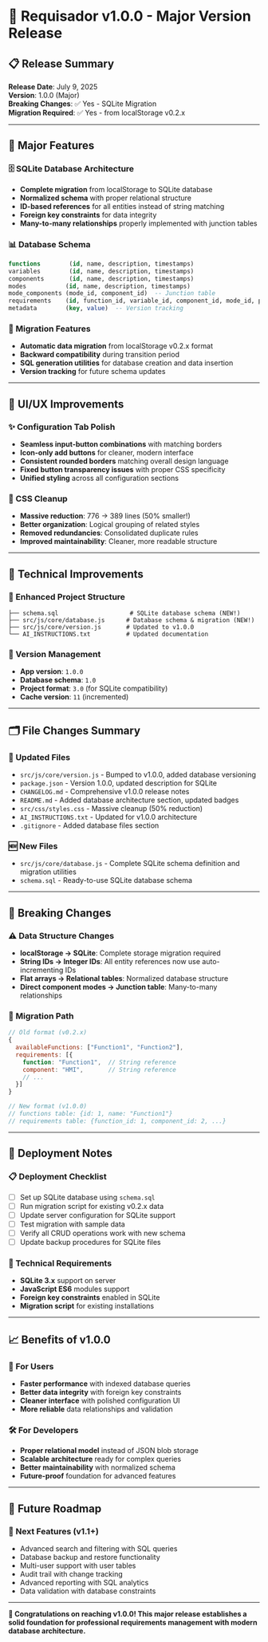 # 🚀 Requisador v1.0.0 - Major Version Release

## 📋 Release Summary

**Release Date**: July 9, 2025  
**Version**: 1.0.0 (Major)  
**Breaking Changes**: ✅ Yes - SQLite Migration  
**Migration Required**: ✅ Yes - from localStorage v0.2.x  

---

## 🎯 Major Features

### 🗄️ SQLite Database Architecture
- **Complete migration** from localStorage to SQLite database
- **Normalized schema** with proper relational structure
- **ID-based references** for all entities instead of string matching
- **Foreign key constraints** for data integrity
- **Many-to-many relationships** properly implemented with junction tables

### 📊 Database Schema
```sql
functions        (id, name, description, timestamps)
variables        (id, name, description, timestamps)  
components       (id, name, description, timestamps)
modes           (id, name, description, timestamps)
mode_components (mode_id, component_id)  -- Junction table
requirements    (id, function_id, variable_id, component_id, mode_id, parent_id, behavior, level, order_index)
metadata        (key, value)  -- Version tracking
```

### 🔄 Migration Features
- **Automatic data migration** from localStorage v0.2.x format
- **Backward compatibility** during transition period  
- **SQL generation utilities** for database creation and data insertion
- **Version tracking** for future schema updates

---

## 🎨 UI/UX Improvements

### ✨ Configuration Tab Polish
- **Seamless input-button combinations** with matching borders
- **Icon-only add buttons** for cleaner, modern interface
- **Consistent rounded borders** matching overall design language
- **Fixed button transparency issues** with proper CSS specificity
- **Unified styling** across all configuration sections

### 🧹 CSS Cleanup
- **Massive reduction**: 776 → 389 lines (50% smaller!)
- **Better organization**: Logical grouping of related styles
- **Removed redundancies**: Consolidated duplicate rules
- **Improved maintainability**: Cleaner, more readable structure

---

## 🔧 Technical Improvements

### 📁 Enhanced Project Structure
```
├── schema.sql                    # SQLite database schema (NEW!)
├── src/js/core/database.js      # Database schema & migration (NEW!)
├── src/js/core/version.js       # Updated to v1.0.0
└── AI_INSTRUCTIONS.txt          # Updated documentation
```

### 🔢 Version Management
- **App version**: `1.0.0`
- **Database schema**: `1.0`  
- **Project format**: `3.0` (for SQLite compatibility)
- **Cache version**: `11` (incremented)

---

## 🗂️ File Changes Summary

### 📝 Updated Files
- `src/js/core/version.js` - Bumped to v1.0.0, added database versioning
- `package.json` - Version 1.0.0, updated description for SQLite
- `CHANGELOG.md` - Comprehensive v1.0.0 release notes
- `README.md` - Added database architecture section, updated badges
- `src/css/styles.css` - Massive cleanup (50% reduction)
- `AI_INSTRUCTIONS.txt` - Updated for v1.0.0 architecture
- `.gitignore` - Added database files section

### 🆕 New Files
- `src/js/core/database.js` - Complete SQLite schema definition and migration utilities
- `schema.sql` - Ready-to-use SQLite database schema

---

## 🎯 Breaking Changes

### ⚠️ Data Structure Changes
- **localStorage → SQLite**: Complete storage migration required
- **String IDs → Integer IDs**: All entity references now use auto-incrementing IDs
- **Flat arrays → Relational tables**: Normalized database structure
- **Direct component modes → Junction table**: Many-to-many relationships

### 🔄 Migration Path
```javascript
// Old format (v0.2.x)
{
  availableFunctions: ["Function1", "Function2"],
  requirements: [{
    function: "Function1",  // String reference
    component: "HMI",       // String reference
    // ...
  }]
}

// New format (v1.0.0)
// functions table: {id: 1, name: "Function1"}
// requirements table: {function_id: 1, component_id: 2, ...}
```

---

## 🚀 Deployment Notes

### 📋 Deployment Checklist
- [ ] Set up SQLite database using `schema.sql`
- [ ] Run migration script for existing v0.2.x data
- [ ] Update server configuration for SQLite support
- [ ] Test migration with sample data
- [ ] Verify all CRUD operations work with new schema
- [ ] Update backup procedures for SQLite files

### 🔧 Technical Requirements
- **SQLite 3.x** support on server
- **JavaScript ES6** modules support
- **Foreign key constraints** enabled in SQLite
- **Migration script** for existing installations

---

## 📈 Benefits of v1.0.0

### 🎯 For Users
- **Faster performance** with indexed database queries
- **Better data integrity** with foreign key constraints  
- **Cleaner interface** with polished configuration UI
- **More reliable** data relationships and validation

### 🛠️ For Developers  
- **Proper relational model** instead of JSON blob storage
- **Scalable architecture** ready for complex queries
- **Better maintainability** with normalized schema
- **Future-proof** foundation for advanced features

---

## 🔮 Future Roadmap

### 🎯 Next Features (v1.1+)
- Advanced search and filtering with SQL queries
- Database backup and restore functionality  
- Multi-user support with user tables
- Audit trail with change tracking
- Advanced reporting with SQL analytics
- Data validation with database constraints

---

**🎉 Congratulations on reaching v1.0.0! This major release establishes a solid foundation for professional requirements management with modern database architecture.**
